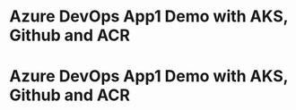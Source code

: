 # Azure DevOps App1 Demo with AKS, Github and ACR
# Azure DevOps App1 Demo with AKS, Github and ACR
